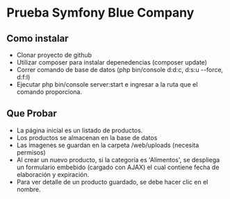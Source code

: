 Prueba Symfony Blue Company
===========================

Como instalar 
--------------

  * Clonar proyecto de github
  * Utilizar composer para instalar depenedencias (composer update)
  * Correr comando de base de datos (php bin/console d:d:c, d:s:u --force, d:f:l)
  * Ejecutar php bin/console server:start e ingresar a la ruta que el comando proporciona.


Que Probar 
--------------
  * La página inicial es un listado de productos.
  * Los productos se almacenan en la base de datos
  * Las imagenes se guardan en la carpeta /web/uploads (necesita permisos)
  * Al crear un nuevo producto, si la categoría es 'Alimentos', se despliega un formulario embebido (cargado con AJAX)
  el cual contiene fecha de elaboración y expiración.
  * Para ver detalle de un producto guardado, se debe hacer clic en el nombre.